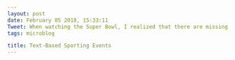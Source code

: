 ```yaml
---
layout: post
date: February 05 2018, 15:33:11
Tweet: When watching the Super Bowl, I realized that there are missing services all over the place that could make someone out there some money; for instance, text-based play-by-play for sporting events.
tags: microblog

title: Text-Based Sporting Events
---
```




